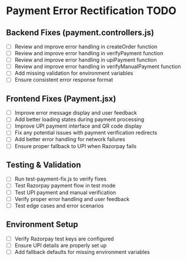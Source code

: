 # Payment Error Rectification TODO

## Backend Fixes (payment.controllers.js)

- [ ] Review and improve error handling in createOrder function
- [ ] Review and improve error handling in verifyPayment function
- [ ] Review and improve error handling in upiPayment function
- [ ] Review and improve error handling in verifyManualPayment function
- [ ] Add missing validation for environment variables
- [ ] Ensure consistent error response format

## Frontend Fixes (Payment.jsx)

- [ ] Improve error message display and user feedback
- [ ] Add better loading states during payment processing
- [ ] Improve UPI payment interface and QR code display
- [ ] Fix any potential issues with payment verification redirects
- [ ] Add better error handling for network failures
- [ ] Ensure proper fallback to UPI when Razorpay fails

## Testing & Validation

- [ ] Run test-payment-fix.js to verify fixes
- [ ] Test Razorpay payment flow in test mode
- [ ] Test UPI payment and manual verification
- [ ] Verify proper error handling and user feedback
- [ ] Test edge cases and error scenarios

## Environment Setup

- [ ] Verify Razorpay test keys are configured
- [ ] Ensure UPI details are properly set up
- [ ] Add fallback defaults for missing environment variables
